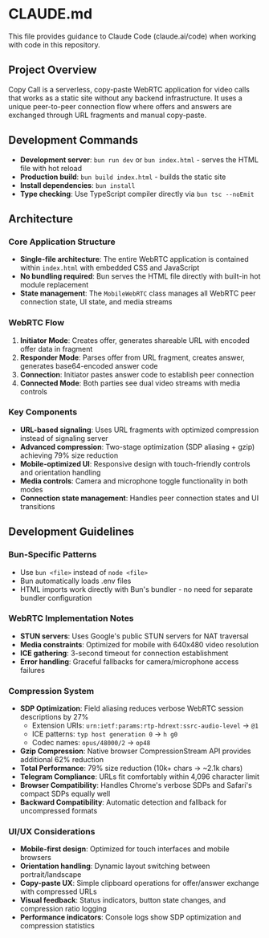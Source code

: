 # CLAUDE.md

This file provides guidance to Claude Code (claude.ai/code) when working with code in this repository.

## Project Overview

Copy Call is a serverless, copy-paste WebRTC application for video calls that works as a static site without any backend infrastructure. It uses a unique peer-to-peer connection flow where offers and answers are exchanged through URL fragments and manual copy-paste.

## Development Commands

- **Development server**: `bun run dev` or `bun index.html` - serves the HTML file with hot reload
- **Production build**: `bun build index.html` - builds the static site
- **Install dependencies**: `bun install`
- **Type checking**: Use TypeScript compiler directly via `bun tsc --noEmit`

## Architecture

### Core Application Structure
- **Single-file architecture**: The entire WebRTC application is contained within `index.html` with embedded CSS and JavaScript
- **No bundling required**: Bun serves the HTML file directly with built-in hot module replacement
- **State management**: The `MobileWebRTC` class manages all WebRTC peer connection state, UI state, and media streams

### WebRTC Flow
1. **Initiator Mode**: Creates offer, generates shareable URL with encoded offer data in fragment
2. **Responder Mode**: Parses offer from URL fragment, creates answer, generates base64-encoded answer code  
3. **Connection**: Initiator pastes answer code to establish peer connection
4. **Connected Mode**: Both parties see dual video streams with media controls

### Key Components
- **URL-based signaling**: Uses URL fragments with optimized compression instead of signaling server
- **Advanced compression**: Two-stage optimization (SDP aliasing + gzip) achieving 79% size reduction
- **Mobile-optimized UI**: Responsive design with touch-friendly controls and orientation handling
- **Media controls**: Camera and microphone toggle functionality in both modes
- **Connection state management**: Handles peer connection states and UI transitions

## Development Guidelines

### Bun-Specific Patterns
- Use `bun <file>` instead of `node <file>` 
- Bun automatically loads .env files
- HTML imports work directly with Bun's bundler - no need for separate bundler configuration

### WebRTC Implementation Notes
- **STUN servers**: Uses Google's public STUN servers for NAT traversal
- **Media constraints**: Optimized for mobile with 640x480 video resolution
- **ICE gathering**: 3-second timeout for connection establishment
- **Error handling**: Graceful fallbacks for camera/microphone access failures

### Compression System
- **SDP Optimization**: Field aliasing reduces verbose WebRTC session descriptions by 27%
  - Extension URIs: `urn:ietf:params:rtp-hdrext:ssrc-audio-level` → `@1`
  - ICE patterns: `typ host generation 0` → `h g0`
  - Codec names: `opus/48000/2` → `op48`
- **Gzip Compression**: Native browser CompressionStream API provides additional 62% reduction
- **Total Performance**: 79% size reduction (10k+ chars → ~2.1k chars)
- **Telegram Compliance**: URLs fit comfortably within 4,096 character limit
- **Browser Compatibility**: Handles Chrome's verbose SDPs and Safari's compact SDPs equally well
- **Backward Compatibility**: Automatic detection and fallback for uncompressed formats

### UI/UX Considerations
- **Mobile-first design**: Optimized for touch interfaces and mobile browsers
- **Orientation handling**: Dynamic layout switching between portrait/landscape
- **Copy-paste UX**: Simple clipboard operations for offer/answer exchange with compressed URLs
- **Visual feedback**: Status indicators, button state changes, and compression ratio logging
- **Performance indicators**: Console logs show SDP optimization and compression statistics
